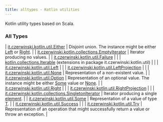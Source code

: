 ```yaml
---
title: alltypes - Kotlin utilities
---
```


Kotlin utility types based on Scala.

### All Types

| [it.czerwinski.kotlin.util.Either](../it.czerwinski.kotlin.util/-either/index.html) | Disjoint union. The instance might be either [Left](../it.czerwinski.kotlin.util/-left/index.html) or [Right](../it.czerwinski.kotlin.util/-right/index.html). |
| [it.czerwinski.kotlin.collections.EmptyIterator](../it.czerwinski.kotlin.collections/-empty-iterator/index.html) | Iterator producing no values. |
| [it.czerwinski.kotlin.util.Failure](../it.czerwinski.kotlin.util/-failure/index.html) |  |
| [kotlin.collections.Iterable](../it.czerwinski.kotlin.util/kotlin.collections.-iterable/index.html) (extensions in package it.czerwinski.kotlin.util) |  |
| [it.czerwinski.kotlin.util.Left](../it.czerwinski.kotlin.util/-left/index.html) |  |
| [it.czerwinski.kotlin.util.LeftProjection](../it.czerwinski.kotlin.util/-left-projection/index.html) |  |
| [it.czerwinski.kotlin.util.None](../it.czerwinski.kotlin.util/-none/index.html) | Representation of a non-existent value. |
| [it.czerwinski.kotlin.util.Option](../it.czerwinski.kotlin.util/-option/index.html) | Representation of an optional value. The instance might be either [Some](../it.czerwinski.kotlin.util/-some/index.html) value or [None](../it.czerwinski.kotlin.util/-none/index.html). |
| [it.czerwinski.kotlin.util.Right](../it.czerwinski.kotlin.util/-right/index.html) |  |
| [it.czerwinski.kotlin.util.RightProjection](../it.czerwinski.kotlin.util/-right-projection/index.html) |  |
| [it.czerwinski.kotlin.collections.SingletonIterator](../it.czerwinski.kotlin.collections/-singleton-iterator/index.html) | Iterator producing a single [element](#). |
| [it.czerwinski.kotlin.util.Some](../it.czerwinski.kotlin.util/-some/index.html) | Representation of a value of type [T](../it.czerwinski.kotlin.util/-some/index.html#T). |
| [it.czerwinski.kotlin.util.Success](../it.czerwinski.kotlin.util/-success/index.html) |  |
| [it.czerwinski.kotlin.util.Try](../it.czerwinski.kotlin.util/-try/index.html) | Representation of an operation that might successfully return a value or throw an exception. |


